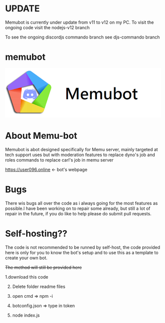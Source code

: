 # UPDATE

Memubot is currently under update from v11 to v12 on my PC. To visit the ongoing code visit the nodejs-v12 branch

To see the ongoing discordjs commando branch see djs-commando branch

# memubot
![](readmefiles/memu-bot-banner.png)

# About Memu-bot

Memubot is abot designed specifically for Memu server, mainly targeted at tech support uses but with moderation features to replace dyno's job and roles commands to replace carl's job in memu server

https://user096.online <- bot's webpage

# Bugs

There wis bugs all over the code as i always going for the most features as possible.I have been working on to repair some already, but still a lot of repair in the future, if you do like to help please do submit pull requests.

# Self-hosting??

The code is not recommended to be runned by self-host, the code provided here is only for you to know the bot's setup and to use this as a template to create your own bot.

~~The method will still be provided here~~

1.download this code

2. Delete folder readme files

3. open cmd => npm -i

4. botconfig.json => type in token

5. node index.js
